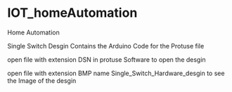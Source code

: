 # IOT_homeAutomation
Home Automation 

Single Switch Desgin Contains the Arduino Code for the Protuse file 

open file with extension DSN in protuse Software to open the desgin

open file with extension BMP name Single_Switch_Hardware_desgin to see the Image of the desgin
